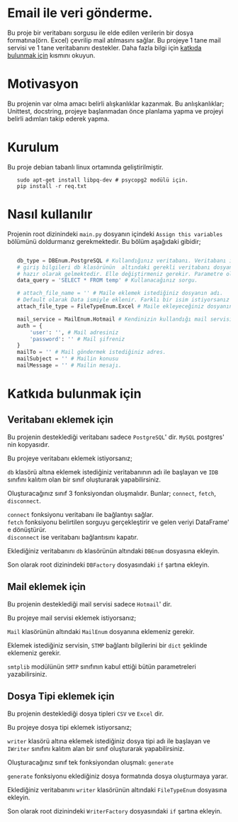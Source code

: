 # Email ile veri gönderme.
 
 Bu proje bir veritabanı sorgusu ile elde edilen verilerin bir dosya formatına(örn. Excel) çevrilip mail atılmasını sağlar. Bu projeye 1 tane mail servisi ve 1 tane veritabanını destekler. Daha fazla bilgi için [katkıda bulunmak için](#katkıda-bulunmak-için) kısmını okuyun.

# Motivasyon

 Bu projenin var olma amacı belirli alışkanlıklar kazanmak. Bu anlışkanlıklar; Unittest, docstring, projeye başlanmadan önce planlama yapma ve projeyi belirli adımları takip ederek yapma.

# Kurulum

Bu proje debian tabanlı linux ortamında geliştirilmiştir.
 
 ```
    sudo apt-get install libpq-dev # psycopg2 modülü için.
    pip install -r req.txt
 ```

# Nasıl kullanılır
 Projenin root dizinindeki `main.py` dosyanın içindeki `Assign this variables` bölümünü doldurmanız gerekmektedir. Bu bölüm aşağıdaki gibidir;

 ```python

    db_type = DBEnum.PostgreSQL # Kullandığınız veritabanı. Veritabanı ile ilgili 
    # giriş bilgileri db klasörünün  altındaki gerekli veritabanı dosyanın içinde 
    # hazır olarak gelmektedir. Elle değiştirmeniz gerekir. Parametre olarak verilmez.
    data_query = 'SELECT * FROM temp' # Kullanacağınız sorgu.

    # attach_file_name = '' # Maile eklemek istediğiniz dosyanın adı. 
    # Default olarak Data ismiyle eklenir. Farklı bir isim istiyorsanız yorum satırını kaldırın.
    attach_file_type = FileTypeEnum.Excel # Maile ekleyeceğiniz dosyanın Tipi.

    mail_service = MailEnum.Hotmail # Kendinizin kullandığı mail servisi
    auth = {
        'user': '', # Mail adresiniz
        'password': '' # Mail şifreniz
    }
    mailTo = '' # Mail göndermek istediğiniz adres.
    mailSubject = '' # Mailin konusu
    mailMessage = '' # Mailin mesajı.

 ```

# Katkıda bulunmak için

## Veritabanı eklemek için
Bu projenin desteklediği veritabanı sadece `PostgreSQL`' dir. `MySQL` postgres' nin kopyasıdır.

Bu projeye veritabanı eklemek istiyorsanız; 

`db` klasörü altına eklemek istediğiniz veritabanının adı ile başlayan ve `IDB` sınıfını kalıtım olan bir sınıf oluşturarak yapabilirsiniz. 

Oluşturacağınız sınıf 3 fonksiyondan oluşmalıdır. Bunlar; `connect`, `fetch`, `disconnect`. 

`connect` fonksiyonu veritabanı ile bağlantıyı sağlar.<br/>
`fetch` fonksiyonu belirtilen sorguyu gerçekleştirir ve gelen veriyi DataFrame' e dönüştürür.<br/>
`disconnect` ise veritabanı bağlantısını kapatır.

Eklediğiniz veritabanını `db` klasörünün altındaki `DBEnum` dosyasına ekleyin.

Son olarak root dizinindeki `DBFactory` dosyasındaki `if` şartına ekleyin.

## Mail eklemek için
Bu projenin desteklediği mail servisi sadece `Hotmail`' dir.

Bu projeye mail servisi eklemek istiyorsanız; 

`Mail` klasörünün altındaki `MailEnum` dosyanına eklemeniz gerekir. 

Eklemek istediğiniz servisin, `STMP` bağlantı bilgilerini bir `dict` şeklinde eklemeniz gerekir. 

`smtplib` modülünün `SMTP` sınıfının kabul ettiği bütün parametreleri yazabilirsiniz.

## Dosya Tipi eklemek için
Bu projenin desteklediği dosya tipleri `CSV` ve `Excel` dir.

Bu projeye dosya tipi eklemek istiyorsanız; 

`writer` klasörü altına eklemek istediğiniz dosya tipi adı ile başlayan ve `IWriter` sınıfını kalıtım alan bir sınıf oluşturarak yapabilirsiniz. 

Oluşturacağınız sınıf tek fonksiyondan oluşmalı: `generate`

`generate` fonksiyonu eklediğiniz dosya formatında dosya oluşturmaya yarar.

Eklediğiniz veritabanını `writer` klasörünün altındaki `FileTypeEnum` dosyasına ekleyin.

Son olarak root dizinindeki `WriterFactory` dosyasındaki `if` şartına ekleyin.